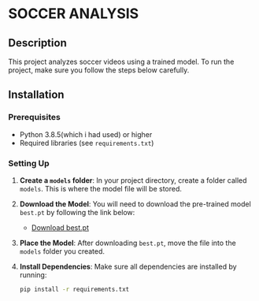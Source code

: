 # SOCCER ANALYSIS

## Description
This project analyzes soccer videos using a trained model. To run the project, make sure you follow the steps below carefully.

## Installation

### Prerequisites
- Python 3.8.5(which i had used) or higher
- Required libraries (see `requirements.txt`)

### Setting Up
1. **Create a `models` folder**: In your project directory, create a folder called `models`. This is where the model file will be stored.

2. **Download the Model**: You will need to download the pre-trained model `best.pt` by following the link below:
   - [Download best.pt](<https://drive.google.com/file/d/1G_bwdCzZAhASvG71qBXzwIa2pw93h0nX/view?usp=sharing>)

3. **Place the Model**: After downloading `best.pt`, move the file into the `models` folder you created.

4. **Install Dependencies**:
   Make sure all dependencies are installed by running:
   ```bash
   pip install -r requirements.txt
